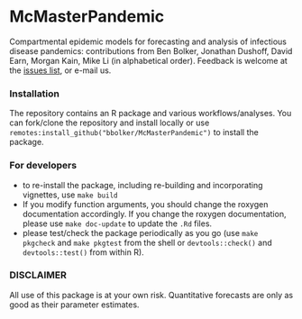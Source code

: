 # McMasterPandemic

Compartmental epidemic models for forecasting and analysis of infectious disease pandemics: contributions from Ben Bolker, Jonathan Dushoff, David Earn, Morgan Kain, Mike Li (in alphabetical order). Feedback is welcome at the [issues list](https://github.com/bbolker/McMasterPandemic/issues), or e-mail us.

### Installation

The repository contains an R package and various workflows/analyses. You can fork/clone the repository and install locally or use `remotes:install_github("bbolker/McMasterPandemic")` to install the package.

### For developers

* to re-install the package, including re-building and incorporating vignettes, use `make build`
* If you modify function arguments, you should change the roxygen documentation accordingly. If you change the roxygen documentation, please use `make doc-update` to update the `.Rd` files.
* please test/check the package periodically as you go (use `make pkgcheck` and `make pkgtest` from the shell or `devtools::check()` and `devtools::test()` from within R).

### DISCLAIMER

All use of this package is at your own risk. Quantitative forecasts are only as good as their parameter estimates.

